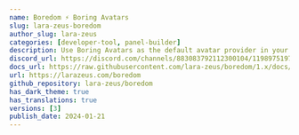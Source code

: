```yaml
---
name: Boredom ⚡️ Boring Avatars
slug: lara-zeus-boredom
author_slug: lara-zeus
categories: [developer-tool, panel-builder]
description: Use Boring Avatars as the default avatar provider in your FilamentPHP v3 application
discord_url: https://discord.com/channels/883083792112300104/1198975197169061968
docs_url: https://raw.githubusercontent.com/lara-zeus/boredom/1.x/docs/filament.md
url: https://larazeus.com/boredom
github_repository: lara-zeus/boredom
has_dark_theme: true
has_translations: true
versions: [3]
publish_date: 2024-01-21
---
```

